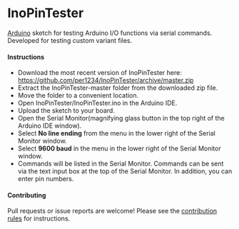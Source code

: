 InoPinTester
==========

[Arduino](http://arduino.cc) sketch for testing Arduino I/O functions via serial commands. Developed for testing custom variant files.


#### Instructions
- Download the most recent version of InoPinTester here: https://github.com/per1234/InoPinTester/archive/master.zip
- Extract the InoPinTester-master folder from the downloaded zip file.
- Move the folder to a convenient location.
- Open InoPinTester/InoPinTester.ino in the Arduino IDE.
- Upload the sketch to your board.
- Open the Serial Monitor(magnifying glass button in the top right of the Arduino IDE window).
- Select **No line ending** from the menu in the lower right of the Serial Monitor window.
- Select **9600 baud** in the menu in the lower right of the Serial Monitor window.
- Commands will be listed in the Serial Monitor. Commands can be sent via the text input box at the top of the Serial Monitor. In addition, you can enter pin numbers.


#### Contributing
Pull requests or issue reports are welcome! Please see the [contribution rules](https://github.com/per1234/InoPinTester/blob/master/.github/CONTRIBUTING.md) for instructions.
